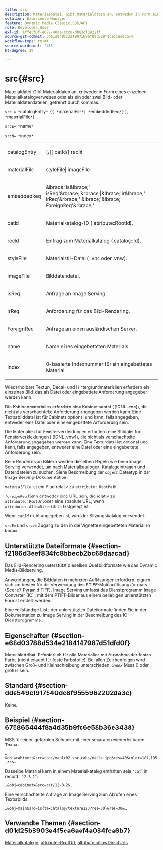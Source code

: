 ```yaml
---
title: src
description: Materialdatei. Gibt Materialdaten an, entweder in Form eines einzelnen Materialkatalogverweises oder als ein oder zwei Bild- oder Materialdatendateien, getrennt durch Kommas.
solution: Experience Manager
feature: Dynamic Media Classic,SDK/API
role: Developer,User
exl-id: aff45f0f-e672-40da-9cc8-db83cf3922ff
source-git-commit: 3be1d948ac22f907169ef09b509f1cebceaec5c4
workflow-type: tm+mt
source-wordcount: '453'
ht-degree: 2%

---
```


# src{#src}

Materialdatei. Gibt Materialdaten an, entweder in Form eines einzelnen Materialkatalogverweises oder als ein oder zwei Bild- oder Materialdatendateien, getrennt durch Kommas.

`src = *`catalogEntry`*|{{ *`materialFile`*| *`embeddedReq`*}[, *`materialFile`*]`

`srcE= *`name`*`

`srcN= *`index`*`

<table id="simpletable_A64C4F084C0A4DDCA45A921D4BD7AAEA"> 
 <tr class="strow"> 
  <td class="stentry"> <p><span class="varname"> catalogEntry</span> </p></td> 
  <td class="stentry"> <p><span class="codeph">[/][<span class="varname"> catId</span>/]<span class="varname"> recId</span></span> </p></td> 
 </tr> 
 <tr class="strow"> 
  <td class="stentry"> <span class="varname"> materialFile</span> </td> 
  <td class="stentry"> <p><span class="codeph"> <span class="varname"> styleFile</span>|<span class="varname"> imageFile</span></span> </p> </td> 
 </tr> 
 <tr class="strow"> 
  <td class="stentry"> <p><span class="varname"> embeddedReq</span> </p> </td> 
  <td class="stentry"> <p><span class="codeph">&amp;lbrace;'is&amp;lbrace;'<span class="varname"> isReq</span>'&amp;rbrace;'&amp;rbrace;|&amp;lbrace;'ir&amp;lbrace;'<span class="varname"> irReq</span>'&amp;rbrace;'|&amp;lbrace;'&amp;lbrace;'<span class="varname"> ForeignReq</span>'&amp;rbrace;'</span> </p></td> 
 </tr> 
 <tr class="strow"> 
  <td class="stentry"> <p><span class="varname"> catId</span> </p></td> 
  <td class="stentry"> <p>Materialkatalog-ID (<span class="codeph"> attribute::RootId</span>). </p></td> 
 </tr> 
 <tr class="strow"> 
  <td class="stentry"> <p><span class="varname"> recId</span> </p></td> 
  <td class="stentry"> <p>Eintrag zum Materialkatalog (<span class="codeph"> catalog::Id</span>). </p></td> 
 </tr> 
 <tr class="strow"> 
  <td class="stentry"> <p><span class="varname"> styleFile</span> </p></td> 
  <td class="stentry"> <p>Materialstil-Datei (<span class="filepath"> .vnc</span> oder <span class="filepath"> .vnw</span>). </p></td> 
 </tr> 
 <tr class="strow"> 
  <td class="stentry"> <p><span class="varname"> imageFile</span> </p></td> 
  <td class="stentry"> <p>Bilddatendatei. </p></td> 
 </tr> 
 <tr class="strow"> 
  <td class="stentry"> <p><span class="varname"> isReq</span> </p></td> 
  <td class="stentry"> <p>Anfrage an Image Serving. </p></td> 
 </tr> 
 <tr class="strow"> 
  <td class="stentry"> <p><span class="varname"> irReq</span> </p></td> 
  <td class="stentry"> <p>Anforderung für das Bild-Rendering. </p></td> 
 </tr> 
 <tr class="strow"> 
  <td class="stentry"> <p><span class="varname"> ForeignReq</span> </p></td> 
  <td class="stentry"> <p>Anfrage an einen ausländischen Server. </p></td> 
 </tr> 
 <tr class="strow"> 
  <td class="stentry"> <p><span class="varname"> name</span> </p></td> 
  <td class="stentry"> <p>Name eines eingebetteten Materials. </p></td> 
 </tr> 
 <tr class="strow"> 
  <td class="stentry"> <p><span class="varname"> index</span> </p></td> 
  <td class="stentry"> <p>0-basierte Indexnummer für ein eingebettetes Material. </p></td> 
 </tr> 
</table>

Wiederholbare Textur-, Decal- und Hintergrundmaterialien erfordern ein einzelnes Bild, das als Datei oder eingebettete Anforderung angegeben werden kann.

Die Kabinenmaterialien erfordern eine Kabinettsdatei ( [!DNL .vnc]), die nicht als verschachtelte Anforderung angegeben werden kann. Eine Texturbilddatei ist für Cabinets optional und kann, falls angegeben, entweder eine Datei oder eine eingebettete Anforderung sein.

Die Materialien für Fensterverkleidungen erfordern eine Stildatei für Fensterverkleidungen ( [!DNL .vnw]), die nicht als verschachtelte Anforderung angegeben werden kann. Eine Texturdatei ist optional und kann, falls angegeben, entweder eine Datei oder eine eingebettete Anforderung sein.

Beim Rendern von Bildern werden dieselben Regeln wie beim Image Serving verwendet, um nach Materialkatalogen, Katalogeinträgen und Datendateien zu suchen. Siehe Beschreibung der *`object`* Datentyp in der Image Serving-Dokumentation .

*`materialFile`* Ist ein Pfad relativ zu `attribute::RootPath`.

*`foreignReq`* Kann entweder eine URL sein, die relativ zu `attribute::RootUrl`oder eine absolute URL, wenn `attribute::AllowDirectUrls` festgelegt ist.

Wenn *`catId`* nicht angegeben ist, wird der Sitzungskatalog verwendet.

`srcE=` und `srcN=` Zugang zu den in die Vignette eingebetteten Materialien bieten.

## Unterstützte Dateiformate {#section-f2186d3eef834fc8bbecb2bc68daacad}

Das Bild-Rendering unterstützt dieselben Quellbildformate wie das Dynamic Media-Bildserving.

Anwendungen, die Bilddaten in mehreren Auflösungen erfordern, eignen sich am besten für die Verwendung des PTIFF-Multiauflösungsformats (Scene7 Pyramid TIFF). Image Serving umfasst das Dienstprogramm Image Converter (IC) , mit dem PTIFF-Bilder aus einem beliebigen unterstützten Format erstellt werden.

Eine vollständige Liste der unterstützten Dateiformate finden Sie in der Dokumentation zu Image Serving in der Beschreibung des IC-Dienstprogramms .

## Eigenschaften {#section-e68d03788d534e2184147987d51dfd0f}

Materialattribut. Erforderlich für alle Materialien mit Ausnahme der festen Farbe (nicht erlaubt für feste Farbstoffe). Bei allen Zeichenfolgen wird zwischen Groß- und Kleinschreibung unterschieden. *`index`* Muss 0 oder größer sein.

## Standard {#section-dde549c1917540dc8f9555962202da3c}

Keine.

## Beispiel {#section-675865444f8a4d35b9fc6e58b36e3438}

MSS für einen gefärbten Schrank mit einer separaten wiederholbaren Textur:

`…&obj=cabinets&src=cabs/maple02.vnc,cabs/maple.jpg&res=40&color=185,105,35&…`

Dasselbe Material kann in einem Materialkatalog enthalten sein `'cat`&#39; in record &#39; `12-3-2`&quot;:

`…&obj=cabinets&src=cat/12-3-2&…`

Eine verschachtelte Anfrage an Image Serving zum Abrufen eines Texturbilds:

`…&obj=main&src=is{texCatalog/texture123?res=30}&res=30&…`

## Verwandte Themen {#section-d01d25b8903e4f5ca6aef4a084fca6b7}

[Materialkataloge](../../../../../ir-api/http-protocol/image-rendering-api-ref/c-ir-http-protocol-ref/c-ir-http-protocol-syntax-and-features/c-ir-http-material-catalogs/c-ir-http-material-catalogs.md#concept-772742c1688f420a88a56f5136ad1db2), [attribute::RootUrl](../../../../../ir-api/material-cat/image-rendering-api-ref/c-ir-material-catalog/c-ir-attributes-reference/r-ir-rooturl.md#reference-b8d706a573814802bd6794223cc78402), [attribute::AllowDirectUrls](../../../../../ir-api/material-cat/image-rendering-api-ref/c-ir-material-catalog/c-ir-attributes-reference/r-ir-allowdirecturls.md#reference-02000c0f3c494292bad8425d06268882)
